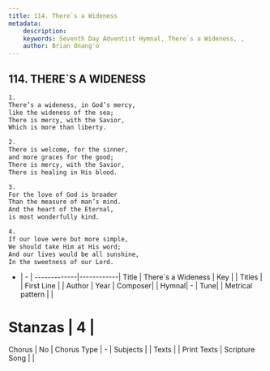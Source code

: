 ```yaml
---
title: 114. There`s a Wideness
metadata:
    description: 
    keywords: Seventh Day Adventist Hymnal, There`s a Wideness, , 
    author: Brian Onang'o
---
```



## 114. THERE`S A WIDENESS

```txt
1.
There’s a wideness, in God’s mercy,
like the wideness of the sea;
There is mercy, with the Savior,
Which is more than liberty.

2.
There is welcome, for the sinner,
and more graces for the good;
There is mercy, with the Savior,
There is healing in His blood.

3.
For the love of God is broader
Than the measure of man’s mind.
And the heart of the Eternal,
is most wonderfully kind.

4.
If our love were but more simple,
We should take Him at His word;
And our lives would be all sunshine,
In the sweetness of our Lord.
```

- |   -  |
-------------|------------|
Title | There`s a Wideness |
Key |  |
Titles |  |
First Line |  |
Author | 
Year | 
Composer|  |
Hymnal|  - |
Tune|  |
Metrical pattern | |
# Stanzas | 4 |
Chorus | No |
Chorus Type | - |
Subjects |  |
Texts |  |
Print Texts | 
Scripture Song |  |
  
